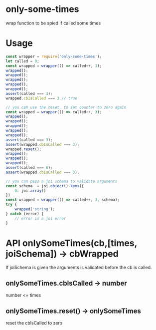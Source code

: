 # only-some-times
wrap function to be spied if called some times

# Usage

```js
const wrapper = require('only-some-times');
let called = 0;
const wrapped = wrapper(() => called++, 3);
wrapped();
wrapped();
wrapped();
wrapped();
wrapped();
assert(called === 3);
wrapped.cbIsCalled === 3 // true

// you can use the reset, to set counter to zero again
const wrapped = wrapper(() => called++, 3);
wrapped();
wrapped();
wrapped();
wrapped();
wrapped();
assert(called === 3);
assert(wrapped.cbIsCalled === 3);
wrapped.reset();
wrapped();
wrapped();
wrapped();
assert(called === 6);
assert(wrapped.cbIsCalled === 3);

// you can pass a joi schema to validate arguments
const schema  = joi.object().keys({
    0: joi.array()
})
const wrapped = wrapper(() => called++, 3, schema);
try {
    wrapped('string');
} catch (error) {
    // error is a joi error
}
```

# API onlySomeTimes(cb,[times, joiSchema]) -> cbWrapped

If joiSchema is given the arguments is validated before the cb is called.

## onlySomeTimes.cbIsCalled -> number
number <= times
## onlySomeTimes.reset() -> onlySomeTimes
reset the cbIsCalled to zero